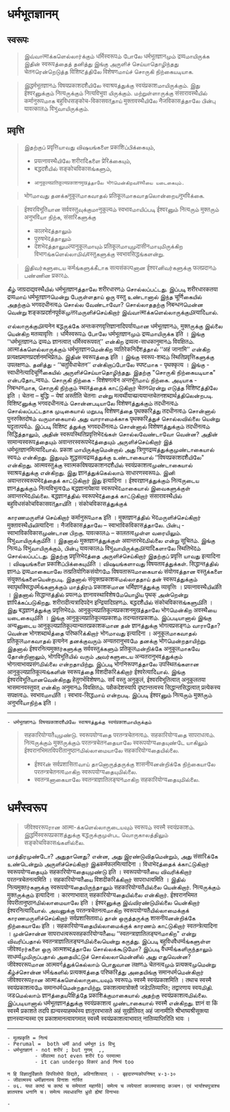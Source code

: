# धर्मभूतज्ञानम् 

## स्वरूपः

> இவ்வாत्माக்களெல்லார்க்கும் धर्मिस्वरूपம் போலே धर्मभूतज्ञानமும் द्रव्यமாயிருக்க இதின் स्वरूपத்தைத் தனித்து இங்கு அருளிச் செய்யாதொழிந்தது चेतनரென்றெடுத்த विशिष्टத்திலே विशेषणமாய்ச் சொருகி நிற்கையடியாக. 

> இद्धर्मभूतज्ञानம் विषयप्रकाशदशैயிலே स्वाश्रयத்துக்கு स्वयंप्रकाशமாயிருக்கும். இது ईश्वरனுக்கும் नित्यருக்கும் नित्यविभुवा யிருக்கும். மற்றுள்ளாருக்கு संसारावस्थैயில் कर्मानुरूपமாக बहुविधसङ्कोच-विकासवत्தாய் मुक्तावस्थैயிலே नैजविकासத்தாலே பின்பு यावत्कालம் विभुவாயிருக்கும். 


## प्रवृत्ति

> இதற்குப் प्रवृत्तिயாவது விஷயங்களை प्रकाशिப்பிக்கையும், 
> - प्रयत्नावस्थैயிலே शरीरादिகளை प्रेरिக்கையும், 
> - बद्धदशैயில் सङ्कोचविकासங்களும், 
> -     आनुकूल्यप्रातिकूल्यप्रकाशनमुखத்தாலே भोगமென்கிறவवस्थैயை யடைகையும். 

> भोगமாவது தனக்கनुकूलமாகவாதல் प्रतिकूलமாகவாதலொன்றையनुभविக்கை. 

> ईश्वरविभूतिயான सर्ववस्तुவுக்குமாनुकूल्यம் स्वभावமாயிப்படி ईश्वरனும் नित्यரும் मुक्तரும் अनुभविயா நிற்க, 
> संसारिகளுக்கு 
> - कालभेदத்தாலும் 
> - पुरुषभेदத்தாலும் 
> - देशभेदத்தாலுமल्पानुकूलமாயும் प्रतिकूलமாயுமுदासीनமாயுமிருக்கிற विभागங்களெல்லாமிவ்वस्तुகளுக்கு स्वभावसिद्धங்களன்று. 

> இதிவர்களுடைய कर्मங்களுக்கீடாக सत्यसंकल्पனான ईश्वरனிவர்களுக்கு फलप्रदानம் பண்ணின प्रकारம்.



கீழ் जाग्रदाद्यवस्थैயில் धर्मभूतज्ञानத்தாலே शरीरधारणம் சொல்லப்பட்டது. இப்படி शरीरधारकतया द्रव्यமாய் धर्मभूतज्ञानமென்று பேருள்ளதாய் ஒரு वस्तु உண்டானால் இந்த चूर्णिகையில் அதற்கும் भगवदधीनत्वம் சொல்ல வேண்டாவோ? சொல்லாததற்கு निबन्धनமென்ன வென்று शङ्काप्रदर्शनपूर्वकமுत्तरமருளிச்செய்கிறார் இவ்வாत्माக்களெல்லாருக்குமிत्यादिயால்.


எல்லாருக்குமிत्यनेन बद्धருக்கே अन्तःकरणवृत्तिज्ञानादिपर्यायமான धर्मभूतज्ञानம், मुक्तருக்கு இல்லை யென்கிற मतव्यावृत्तिः । धर्मिस्वरूपம் போலே धर्मभूतज्ञानமும் द्रव्यமாயிருக்க इति । இங்கு ‘‘धर्मभूतज्ञानம் द्रव्यம் ज्ञानत्वात् धर्मिस्वरूपवत्’’ என்கிற द्रव्यत्व-साधकानुमानம் विवक्षितம். आत्माக்களெல்லாருக்கும் धर्मभूतज्ञानமென்கிற व्यतिरेकनिर्देशத்தால் ‘‘अहं जानामि’’ என்கிற प्रत्यक्षप्रमाणप्रदर्शनमभिप्रेतம். இதின் स्वरूपத்தை इति । இங்கு स्वरूप-शब्दம் स्थितिप्रवृत्तिகளுக்கு उपलक्षणம். தனித்து - ‘‘चतुर्विधाचेतन’’ என்கிறாப்போலே स्पष्टமாக - पृथक्कृत्य । இங்கு - स्वाधीनेत्यादिचूर्णिகையில் அருளிச்செய்யாதொழிந்தது. இதற்கு "சொருகி நிற்கையடியாக" என்பதோடन्वयம். சொருகி நிற்கை - विशेषणत्वेन अन्तर्भूतமாய் நிற்கை. அடியாக - निबन्धनமாக, சொருகி நிற்கும் स्थलத்தைக் காட்டுகிறார் चेतनரென்று எடுத்த विशिष्टத்திலே इति । चेतना – बुद्धिः – येषां अस्तीति चेतनाः என்று मत्वर्थीयाच्प्रत्ययान्तचेतनशब्दार्थத்திலென்றபடி. विशिष्टனுக்கு भगवदधीनत्वம் சொன்னபடியாலே विशेषणத்துக்கும் तदधीनत्वம் சொல்லப்பட்டதாக முடிகையால் மறுபடி विशेषणத்தை पृथक्करिத்து तदधीनत्वம் சொன்னால் पुनरुक्तिदोषம் வருமாகையால் அது வாராமைக்காக पृथक्करिத்துச் சொல்லவில்லை யென்று घट्टतात्पर्यம். இப்படி विशिष्ट த்துக்கு भगवदधीनत्वம் சொன்னால் विशेषणத்துக்கும் तदधीनत्वம் सिद्धिத்தாலும், அதின் स्वरूपस्थितिप्रवृत्तिभेदங்கள் சொல்லவேண்டாவோ வென்ன? அதின் सामान्यस्वरूपத்தையும் अवान्तरस्वरूपभेदத்தையும் அருளிச்செய்கிறார் இத் धर्मभूतज्ञानमित्यादिயால். प्रकाश மாயிருக்குமென்றால் அது त्रिगुणद्रव्यத்துக்குமுண்டாகையால் स्वयம் என்கிறது. இதுவும் शुद्धसत्वद्रव्यத்துக்கு உண்டாகையால் ‘‘विषयप्रकाशदशैயிலே" என்கிறது. आत्मवस्तुக்கு स्वात्मकविषयप्रकाशनदशैயில் स्वयंप्रकाशत्वமுண்டாகையால் स्वाश्रयத்துக்கு என்கிறது. இது ज्ञानத்துக்கெல்லாம் साधारणस्वरूपம். இனி अवान्तरस्वरूपभेदத்தைக் காட்டுகிறார் இது इत्यादिना । ईश्वरज्ञानத்துக்கும் नित्यருடைய ज्ञानத்துக்கும் नित्यविभुत्वமே बद्धज्ञानापेक्षया स्वरूपभेदமாகையால் இவைகளுக்குள் अवान्तरभेदமில்லை. बद्धज्ञानத்தில் स्वरूपभेदத்தைக் காட்டுகிறார் संसारावस्थैயில் बहुविधसंकोचविकासवत्தாயிति । संकोचविकासத்துக்குக்


காரணமருளிச் செய்கிறார் कर्मानुरूपமாக इति । मुक्तज्ञानத்தில் भेदமருளிச்செய்கிறார் मुक्तावस्थैயிலிत्यादिना । नैजविकासத்தாலே – स्वाभाविकविकासத்தாலே. பின்பு - स्वाभाविकविकासமுண்டான பிறகு. यावत्कालம் – कालतत्वமுள்ள வரையிலும். विभुவாயிருக்குமிति । இதனால் मुक्तज्ञानத்துக்குள் अवान्तरभेदமில்லை என்று सूचितம். இங்கு नित्यம் विभुவாயிருக்கும், பின்பு यावत्कालம் विभुவாயிருக்குமிत्यादिகளாலே स्थितिभेदம் சொல்லப்பட்டது. இதற்கு प्रवृत्तिभेदத்தை அருளிச்செய்கிறார் இதற்குப் प्रवृत्ति யாவது इत्यादिना । விஷயங்களை प्रकाशिப்பிக்கையுமிति । விஷயங்களாவது विषयतावத்துக்கள். सिद्धान्तத்தில் ज्ञानம் द्रव्यமாகையாலே तत्प्रतियोगिकसंयोगமே विषयतारूपமாகையால் संयोगवத்தான वस्तुக்களை संयुक्तங்களையென்றபடி. இதனால் संयुक्तप्रकाशकமல்லாததாய் தன் स्वरूपத்துக்கும் स्वापृथक्सिद्धधर्मங்களுக்கும் மாத்திரம் प्रकाशकமான धर्मिज्ञानத்துக்கு व्यावृत्तिः । प्रयत्नावस्थैயிலிति । இதனால் सिद्धान्तத்தில் प्रयत्नம் ज्ञानावस्थाविशेषமேயொழிய पृथक् அன்றென்று ज्ञापिக்கப்படுகிறது. शरीरादीत्यत्रादिपदेन इन्द्रियादिग्रहणம். बद्धदशैயில் संकोचविकासங்களுமிति । இது बद्धज्ञानத்துக்கு प्रवृत्तिभेदம். आनुकूल्यप्रातिकूल्यप्रकाशनमुखத்தாலே भोगமென்கிற अवस्थैயை யடைகையுமிति । இங்கு आनुकूल्यप्रातिकूल्यप्रकाशம் तदन्यतरप्रकाशம். இப்படியானால் இங்கு अन्यனுடைய आनुकूल्यप्रातिकूल्यान्यतरप्रकाशकமான தன் ज्ञानத்துக்கு भोगत्वप्रसङ्गம் வாராதோ? வென்ன भोगशब्दार्थத்தை परिष्करिக்கிறார் भोगமாவது इत्यादिना । अनुकूलமாகவாதல் प्रतिकूलமாகவாதல் इत्यनेन தனக்குவரும் अन्यतरानुभवமே தனக்கு भोगமென்றதாயிற்று. இதனால் ईश्वरनित्यमुक्तர்களுக்கு सर्ववस्तुக்களும் प्रतिकूलமன்றிக்கே अनुकूलமாகவே தோன்றினாலும், भोगविभूतिயில் வரும் அவர்களுடைய अन्यतरानुभवத்துக்கும் भोगत्वाभावप्रसंगமில்லை என்றதாயிற்று. இப்படி भोगनिरूपणத்தாலே उपस्थितங்களான आनुकूल्यप्रातिकूल्यங்களின் स्वरूपத்தை विशदीकरिக்கிறார் ईश्वरेत्यादिயால். இங்கு ईश्वरविभूतिயானவென்கிறது हेतुगर्भविशेषणம். सर्वं वस्तु अनुकूलं, ईश्वरविभूतित्वात् अनुकूलतया भासमानवस्तुवत् என்கிற अनुमानம் विवक्षितம். पक्षैकदेशस्यापि दृष्टान्तत्वस्य सिद्धान्तसिद्धत्वात् प्रत्येकस्य सपक्षत्वம். स्वभावமாயிति । स्वभाव-सिद्धமாய் என்றபடி. இப்படி ईश्वरனும் नित्यரும் मुक्तரும் अनुभविயாநிற்க इति ।


---------
```
- धर्मभूतज्ञानம் विषयप्रकाशदशैயிலே स्वाश्रयத்துக்கு स्वयंप्रकाशமாயிருக்கும்

```


>	सहकारियोग्यतैயுமுண்டு. 
> स्वरूपयोग्यதை परतन्त्रचेतनत्वம். सहकारियोग्यதை सापराधत्वம். नित्यருக்கும் मुक्तருக்கும் परतन्त्रचेतनதையாலே स्वरूपयोग्यதையுண்டே யாகிலும் ईश्वरानभिमतविपरीतानुष्ठानமில்லாமையாலே सहकारियोग्यதையில்லை. 
> - ईश्वरன் सर्वप्रशासिताவாய் தானொருத்தருக்கு शासनीयனன்றிக்கே நிற்கையாலே परतन्त्रचेतनत्वமாகிற स्वरूपयोग्यதையுமில்லை. 
> - स्वतन्त्रனாகையாலே स्वतन्त्राज्ञातिलङ्घनமாகிற सहकारियोग्यதையுமில்லை. 

# धर्मंस्वरूप
> जीवेश्वररूपரான आत्मा-க்களெல்லாருடையவும் स्वरूपம் स्वस्मै स्वयंप्रकाशம். இद्धर्मिस्वरूपप्रकाशத்துக்கு बद्धருக்குமுள்பட வொருகாலத்திலும் सङ्कोचविकासங்களில்லை.


மாத்திரமுண்டோ? அதுதானெது? என்ன, அது இரண்டுவிதமென்றும், அது संसारिக்கே உண்டென்றும் அருளிச்செய்கிறார் இக்कर्मफलमित्यादिना । विधाभेदத்தைக் க்காட்டுகிறார் स्वरूपयोग्यதையும் सहकारियोग्यதையுமுண்டு इति । स्वरूपयोग्यतैயை விவரிக்கிறார் परतन्त्रचेतनत्वमिति । सहकारियोग्यतैயை विशदीकरिக்கிறார் सापराधत्वमिति । இதில் नित्यमुक्तர்களுக்கு स्वरूपयोग्यதையிருந்தாலும் सहकारियोग्यतैயில்லை யென்கிறார். नित्यருக்கும் मुक्तருக்கும் इत्यादिना । कारणाभावात् सहकारियोग्यதையில்லை என்கிறார். ईश्वरानभिमत विपरीतानुष्ठानமில்லாமையாலே इति । ईश्वरனுக்கு இவ்விரண்டுமில்லை யென்கிறார் ईश्वरनित्यादिயால். அவனுக்கு परतन्त्रचेतनत्वமாகிற स्वरूपयोग्यतैயில்லாமைக்குக் காரணமருளிச்செய்கிறார் सर्वप्रशासितावाய் தான் ஒருத்தருக்கு शासनीयனன்றிக்கே நிற்கையாலே इति । सहकारियोग्यதையில்லாமைக்குக் காரணம் காட்டுகிறார் स्वतन्त्रेत्यादिना । முன்சொன்ன सापराधत्वरूपसहकारियोग्यतैயை ‘‘स्वतन्त्राज्ञातिलङ्घनமாகிற" என்று விவரிப்பதால் स्वतन्त्राज्ञातिलङ्घनமில்லையென்று கருத்து. இப்படி बहुविधवैधर्म्यங்களுள்ள जीवेश्वரர்களை ஒரு आत्मशब्दத்தாலே சொல்லக்கூடுமோ? இப்படி वैधर्म्यங்களிருந்தாலும் साधर्म्यமுமிருப்பதால் அதையிட்டுச் சொல்லலாமென்னில் அது எதுவென்ன? जीवेश्वररूपமான आत्मवर्गத்துக்கெல்லாம் பொதுவான लक्षणம் चेतनत्वமும் प्रत्यक्त्वமுமென்று கீழ்ச்சொன்ன धर्मங்களில் प्रत्यक्त्वத்தை परिष्करिத்து அதையிங்கு समानधर्मமென்கிறார் जीवेश्वररूपரான आत्माக்களெல்லாருடையவும் स्वरूपம் स्वस्मै स्वयंप्रकाशमिति । तथाच स्वस्मै स्वयंप्रकाशत्वமே समानधर्मமென்றதாயிற்று. प्रकाशत्वमात्रोक्तौ जडेऽतिव्याप्तिः; तद्वारणाय स्वयமிதி. जडமெல்லாம் ज्ञानத்தையपेक्षिத்தே प्रकाशिக்குமாகையால் அதற்கு स्वयंप्रकाशत्वமில்லை. இப்படியானால் धर्मभूतज्ञानத்துக்கு स्वयंप्रकाशत्व முண்டாகையால் स्वस्मै என்கிறது. ज्ञानं वा किं स्वस्मै प्रकाशते तदपि ह्यन्यस्याहमर्थस्य ज्ञातुरवभासते अहं सुखीतिवत् अहं जानामीति श्रीभाष्यश्रीसूक्त्या ज्ञानस्यान्यस्मा एव प्रकाशमानत्वावगमात् स्वस्मै स्वयंप्रकाशत्वाभावात् नातिव्याप्तिरिति भावः ।



---------
```
- मूलप्रकृति = नित्यं
- Perumal =  both धर्मी and धर्मभूत is विभु
- धर्मभूतज्ञानं - not शरीरं ; but गुणम्  ,, 
         - जीवात्मा not even शरीरं to परमात्मा
         - it can undergo विकारं and नित्यं too

न हि विज्ञातुर्विज्ञातेः विपरिलोपो विद्यते, अविनाशित्वात् । - बृहदारण्यकोपनिषत् ४-३-३०
- जीवात्मस्य धर्मीज्ञानस्य विनाशः नास्ति
- ७६. यथा काष्ठं च काष्ठं च समेयातां महार्णवे| समेत्य च व्यपेयातां कालमासाद्य कञ्चन। एवं भार्याश्चपुत्राश्च ज्ञातयश्च धनानि च। समेत्य व्यवधावन्ति ध्रुवो ह्येषां विनाभवः

-

```